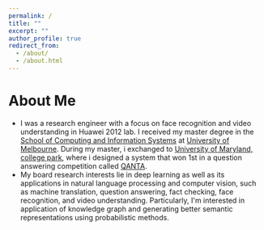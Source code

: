 ```yaml
---
permalink: /
title: ""
excerpt: ""
author_profile: true
redirect_from: 
  - /about/
  - /about.html
---
```




# About Me
* I was a research engineer with a focus on face recognition and video understanding in Huawei 2012 lab. I received my master degree in the [School of Computing and Information Systems](https://cis.unimelb.edu.au/) at [University of Melbourne](https://www.unimelb.edu.au/). During my master, i exchanged to [University of Maryland, college park](https://www.cs.umd.edu/), where i designed a system that won 1st in a question answering competition called [QANTA](https://sites.google.com/view/qanta/past-events/dec-15-2018). 
* My board research interests lie in deep learning as well as its applications in natural language processing and computer vision, such as machine translation, question answering, fact checking, face recognition, and video understanding. Particularly, I'm interested in application of knowledge graph and generating better semantic representations using probabilistic methods.
